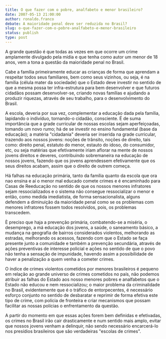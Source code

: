 ```yaml
---
title: O que fazer com o pobre, analfabeto e menor brasileiro?
date: 2007-05-13 21:00:00
author: ronaldo.franco
debate: A maioridade penal deve ser reduzida no Brasil?
slug: o-que-fazer-com-o-pobre-analfabeto-e-menor-brasileiro
status: publish 
type: post
---
```


A grande questão é que todas as vezes em que ocorre um crime amplamente divulgado pela mídia e que tenha como autor um menor de 18 anos, vem a tona a questão da maioridade penal no Brasil.  

Cabe a família primeiramente educar as crianças de forma que aprendam a respeitar todos seus familiares, bem como seus vizinhos, ou seja, é na família (célula mater da sociedade) que o Estado deve investir no sentido de que a mesma possa ter infra-estrutura para bem desenvolver e que futuros cidadãos possam desenvolver-se, criando novas famílias e ajudando a produzir riquezas, através de seu trabalho, para o desenvolvimento do Brasil.  

A escola, deveria por sua vez, complementar a educação dada pela família, lapidando o indivíduo, tornando-o cidadão, consciente. É de suma importância que a grade curricular de nossas escolas sejam aperfeiçoadas, tomando um novo rumo; há de se investir no ensino fundamental (base da educação); a matéria "cidadania" deveria ser inserida na grade curricular, trazendo aos nossos jovens: noções de trânsito, noções de direito, tais como: direito penal, estatuto do menor, estauto do idoso, do consumidor, etc, ou seja matérias que efetivamente iriam aflorar na mente de nossos jovens direitos e deveres, contribuindo sobremaneira na educação de nossos jovens, fazendo que os jovens aprendessem efetivamente que os seus direitos acabam, assim que o direito de outrem começa.  

Há falhas na educação primária, tanto da família quanto da escola que ora nao ensina e aí o menor mal educado comete crimes e é encaminhado para Casas de Reeducação no sentido de que os nossos menores infratores sejam ressocializados e o sistema não consegue ressocializar o menor e então, como medida imediatista, de forma sensacionalista, alguns defendem a diminuição da maioridade penal como se os problemas com menores infratores fossem todos resolvidos, pois, os problemas transcedem.  

 È preciso que haja a prevenção primária, combatendo-se a miséria, o desemprego, a má educação dos jovens, a saúde, o saneamento básico, a mudança na geografia de bairros considerados violentos, melhorando as estradas, melhorando os acessos, fazendo com que o Estado se faça presente junto a comunidade e também a prevenção secundária, através de ações preventivas de interesse policial e ações no sentido de que o povo não tenha a sensação de impunidade, havendo assim a possibilidade de haver a penalização a quem venha a cometer crimes.   

O índice de crimes violentos cometidos por menores brasileiros é pequeno em relação ao grande universo de crimes cometidos no país, não podemos atribuir as falhas do Estado aos nosso menores pobres e analfabetos que o Estado não educou e nem ressocializou; o maior problema da criminalidade no Brasil, evidentemente que é o tráfico de entorpecentes, é necessário esforço conjunto no sentido de desbaratar e reprimir de forma efetiva este tipo de crime, com polícia de fronteira e criar mecanismos que possam facilitar as nossas polícias o enfrentamento da questão.   

A partir do momento em que essas ações forem bem definidas e efetivadas, os crimes no Brasil irão cair drasticamente e num sentido mais amplo, evitar que nossos jovens venham a delinquir, não sendo necessário encarcerá-lo nos presídios brasileiros que são verdadeiras "escolas de crimes".
